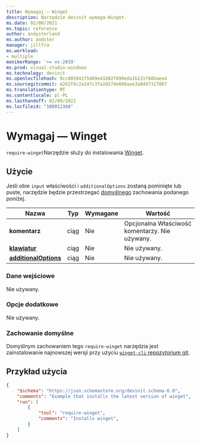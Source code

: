 ```yaml
---
title: Wymagaj — Winget
description: Narzędzie devinit wymaga-Winget.
ms.date: 02/08/2021
ms.topic: reference
author: andysterland
ms.author: andster
manager: jillfra
ms.workload:
- multiple
monikerRange: '>= vs-2019'
ms.prod: visual-studio-windows
ms.technology: devinit
ms.openlocfilehash: 9cc805841f5d89e41b82f899eda1b131f60baee4
ms.sourcegitcommit: e262f4c2a147c3fa2d27de666aae3a0497317867
ms.translationtype: MT
ms.contentlocale: pl-PL
ms.lasthandoff: 02/09/2021
ms.locfileid: "100012368"
---
```

# <a name="require-winget"></a>Wymagaj — Winget

`require-winget`Narzędzie służy do instalowania [Winget](https://docs.microsoft.com/windows/package-manager/winget/). 
## <a name="usage"></a>Użycie

Jeśli obie `input` właściwości i `additionalOptions` zostaną pominięte lub puste, narzędzie będzie przestrzegać [domyślnego](#default-behavior) zachowania podanego poniżej.

| Nazwa                                             | Typ   | Wymagane | Wartość                                                                                |
|--------------------------------------------------|--------|----------|--------------------------------------------------------------------------------------|
| **komentarz**                                     | ciąg | Nie       | Opcjonalna Właściwość komentarzy. Nie używany.                                                |
| [**klawiatur**](#input)                              | ciąg | Nie       | Nie używany.                                                                            |
| [**additionalOptions**](#additional-options)     | ciąg | Nie       | Nie używany.                                                                            |

### <a name="input"></a>Dane wejściowe

Nie używany.

### <a name="additional-options"></a>Opcje dodatkowe

Nie używany.

### <a name="default-behavior"></a>Zachowanie domyślne

Domyślnym zachowaniem tego `require-winget` narzędzia jest zainstalowanie najnowszej wersji przy użyciu [ `winget-cli` repozytorium git](https://github.com/microsoft/winget-cli).

## <a name="example-usage"></a>Przykład użycia

```json
{
    "$schema": "https://json.schemastore.org/devinit.schema-6.0",
    "comments": "Example that installs the latest version of winget",
    "run": [
        {
            "tool": "require-winget",
            "comments": "Installs winget",
        }
    ]
}
```
